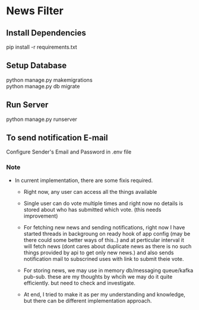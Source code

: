 # News Filter

## Install Dependencies

pip install -r requirements.txt


## Setup Database

python manage.py makemigrations  
python manage.py db migrate  


## Run Server

python manage.py runserver


## To send notification E-mail

Configure Sender's Email and Password in .env file

### Note
 * In current implementation, there are some fixis required.
    * Right now, any user can access all the things available
    * Single user can do vote multiple times and right now no details is stored about who has submitted which vote. (this needs improvement)
    * For fetching new news and sending notifications, right now I have started threads in backgroung on ready hook of app config (may be there could some better ways of this..) and at perticular interval it will fetch news (dont cares about duplicate news as there is no such things provided by api to get only new news.) and also sends notification mail to subscrined uses with link to submit theie vote.
    * For storing news, we may use in memory db/messaging queue/kafka pub-sub. these are my thoughts by whcih we may do it quite efficiently. but need to check and investigate.

    * At end, I tried to make it as per my understanding and knowledge, but there can be different implementation approach.
